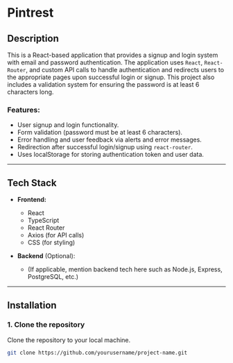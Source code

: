 # Pintrest

## Description

This is a React-based application that provides a signup and login system with email and password authentication. The application uses `React`, `React-Router`, and custom API calls to handle authentication and redirects users to the appropriate pages upon successful login or signup. This project also includes a validation system for ensuring the password is at least 6 characters long.

### Features:
- User signup and login functionality.
- Form validation (password must be at least 6 characters).
- Error handling and user feedback via alerts and error messages.
- Redirection after successful login/signup using `react-router`.
- Uses localStorage for storing authentication token and user data.

---

## Tech Stack

- **Frontend:**
  - React
  - TypeScript
  - React Router
  - Axios (for API calls)
  - CSS (for styling)

- **Backend** (Optional): 
  - (If applicable, mention backend tech here such as Node.js, Express, PostgreSQL, etc.)

---

## Installation

### 1. Clone the repository

Clone the repository to your local machine.

```bash
git clone https://github.com/yourusername/project-name.git
